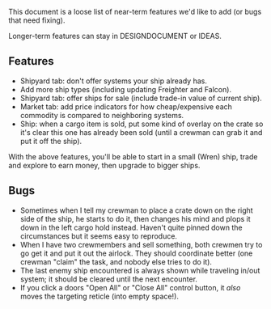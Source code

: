 This document is a loose list of near-term features we'd like to add (or bugs that need fixing).

Longer-term features can stay in DESIGNDOCUMENT or IDEAS.

## Features

- Shipyard tab: don't offer systems your ship already has.
- Add more ship types (including updating Freighter and Falcon).
- Shipyard tab: offer ships for sale (include trade-in value of current ship).
- Market tab: add price indicators for how cheap/expensive each commodity is compared to neighboring systems.
- Ship: when a cargo item is sold, put some kind of overlay on the crate so it's clear this one has already been sold (until a crewman can grab it and put it off the ship).
  
With the above features, you'll be able to start in a small (Wren) ship, trade and explore to earn money, then upgrade to bigger ships.



## Bugs

- Sometimes when I tell my crewman to place a crate down on the right side of the ship, he starts to do it, then changes his mind and plops it down in the left cargo hold instead.  Haven't quite pinned down the circumstances but it seems easy to reproduce.
- When I have two crewmembers and sell something, both crewmen try to go get it and put it out the airlock.  They should coordinate better (one crewman "claim" the task, and nobody else tries to do it).
- The last enemy ship encountered is always shown while traveling in/out system; it should be cleared until the next encounter.
- If you click a doors "Open All" or "Close All" control button, it _also_ moves the targeting reticle (into empty space!).
